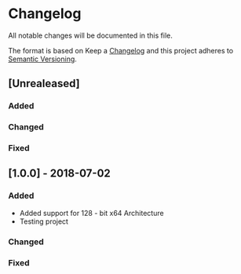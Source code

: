 # Changelog

All notable changes will be documented in this file.

The format is based on Keep a [Changelog](http://keepachangelog.com/en/1.0.0/) and this project adheres to[ Semantic Versioning](http://semver.org/spec/v2.0.0.html).


## [Unrealeased]

### Added

### Changed

### Fixed



## [1.0.0] - 2018-07-02

### Added
 - Added support for 128 - bit x64 Architecture
 - Testing project
 
### Changed
 

### Fixed
